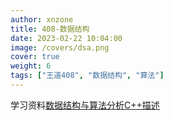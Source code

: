 ```yaml
---
author: xnzone 
title: 408-数据结构
date: 2023-02-22 10:04:00
image: /covers/dsa.png
cover: true
weight: 6
tags: ["王道408", "数据结构", "算法"]
---
```


学习资料[数据结构与算法分析C++描述](https://book.douban.com/subject/1909336/)